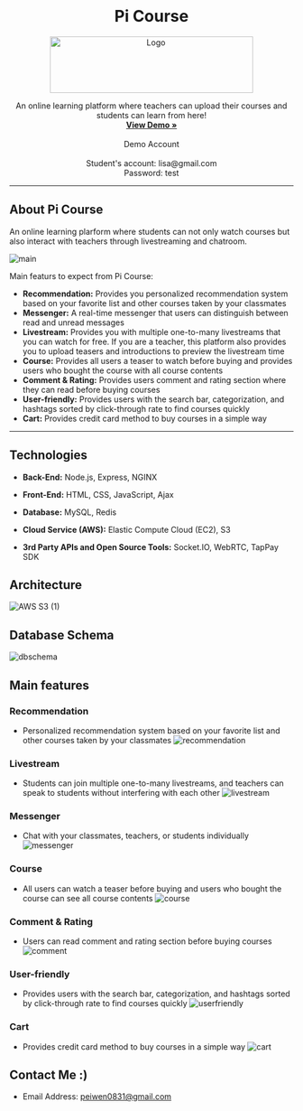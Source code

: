 <!-- PROJECT LOGO -->
<br />
<div align="center">
    <h1>Pi Course</h1>
    <img src="https://d1wan10jjr4v2x.cloudfront.net/assets/demo/logo.png" alt="Logo" height="100" width="360">
  <p align="center">
    An online learning platform where teachers can upload their courses and students can learn from here!
    <br />
    <a href="https://picourse.today/"><strong>View Demo »</strong></a>
    <br />
    <br />
    Demo Account
    <br />
    <br />
     Student's account: lisa@gmail.com
    <br />
     Password: test
    <br />
  </p>
</div>

---

## About Pi Course

An online learning plarform where students can not only watch courses but also interact with teachers through livestreaming and chatroom.

![main](https://user-images.githubusercontent.com/84017050/182579400-c4563882-60ea-4b45-8223-83ae8f31e8f4.gif)

Main featurs to expect from Pi Course:

- **Recommendation:** Provides you personalized recommendation system based on your favorite list and other courses taken by your classmates
- **Messenger:** A real-time messenger that users can distinguish between read and unread messages
- **Livestream:** Provides you with multiple one-to-many livestreams that you can watch for free. If you are a teacher, this platform also provides you to upload teasers and introductions to preview the livestream time
- **Course:** Provides all users a teaser to watch before buying and provides users who bought the course with all course contents
- **Comment & Rating:** Provides users comment and rating section where they can read before buying courses
- **User-friendly:** Provides users with the search bar, categorization, and hashtags sorted by click-through rate to find courses quickly
- **Cart:** Provides credit card method to buy courses in a simple way

---

## Technologies

- **Back-End:** Node.js, Express, NGINX

- **Front-End:** HTML, CSS, JavaScript, Ajax

- **Database:** MySQL, Redis

- **Cloud Service (AWS):** Elastic Compute Cloud (EC2), S3

- **3rd Party APIs and Open Source Tools:** Socket.IO, WebRTC, TapPay SDK

## Architecture

![AWS S3 (1)](https://user-images.githubusercontent.com/84017050/182573056-b95b66ae-5f69-4700-ae33-fce8bb01be66.jpg)

## Database Schema

![dbschema](https://d1wan10jjr4v2x.cloudfront.net/assets/demo/dbschema.png)

## Main features

### Recommendation

- Personalized recommendation system based on your favorite list and other courses taken by your classmates
  ![recommendation](https://user-images.githubusercontent.com/84017050/182574989-f3cb11c6-3105-485f-937d-76954fbefaff.gif)

### Livestream

- Students can join multiple one-to-many livestreams, and teachers can speak to students without interfering with each other
  ![livestream](https://user-images.githubusercontent.com/84017050/182575762-3cbc623d-d6ee-4f48-b6f2-cdcfc2271cc6.gif)

### Messenger

- Chat with your classmates, teachers, or students individually
  ![messenger](https://user-images.githubusercontent.com/84017050/182578774-6ee08af5-ac87-4a42-bb78-9a70058f67e3.gif)

### Course

- All users can watch a teaser before buying and users who bought the course can see all course contents
  ![course](https://user-images.githubusercontent.com/84017050/182576117-61a8c0fe-1adc-4027-89d5-e84c9a8ca80f.gif)

### Comment & Rating

- Users can read comment and rating section before buying courses
  ![comment](https://user-images.githubusercontent.com/84017050/182578098-3ff32b0f-2314-4d43-b9d0-ea4a94b93664.gif)

### User-friendly

- Provides users with the search bar, categorization, and hashtags sorted by click-through rate to find courses quickly
  ![userfriendly](https://user-images.githubusercontent.com/84017050/182577297-fa328bea-1464-4f26-aa4f-da16c6fb457c.gif)

### Cart

- Provides credit card method to buy courses in a simple way
  ![cart](https://user-images.githubusercontent.com/84017050/182577724-d5009127-0d9c-4e74-b858-0a242a03c77a.gif)
  
## Contact Me :)

- Email Address: peiwen0831@gmail.com
